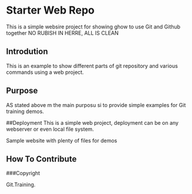 # Starter Web Repo

This is a simple websire project for
showing ghow to use Git and Github together
NO RUBISH IN HERRE, ALL IS CLEAN


## Introdution
This is an example to show different parts
of git repository and various commands
using a web project.


## Purpose
AS stated  above m the main purposu si to
provide simple examples for Git training 
demos.

##Deployment
This is a simple web project, deployment
can be on any webserver or even local
file system.


Sample website with plenty of files for demos

## How To Contribute

###Copyright

Git.Training.
